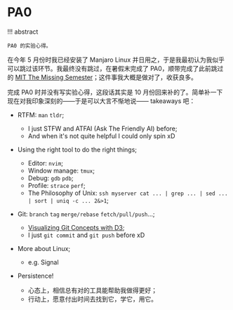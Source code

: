 # PA0

!!! abstract

    PA0 的实验心得。

在今年 5 月份时我已经安装了 Manjaro Linux 并日用之，于是我最初认为我似乎可以跳过该环节。我最终没有跳过，在暑假末完成了 PA0，顺带完成了此前跳过的 [MIT The Missing Semester](https://missing.csail.mit.edu/)；这件事我大概是做对了，收获良多。

完成 PA0 时并没有写实验心得，这段话其实是 10 月份回来补的了。简单补一下现在对我印象深刻的——于是可以大言不惭地说—— takeaways 吧：

- RTFM: `man` `tldr`;
    - I just STFW and ATFAI (Ask The Friendly AI) before;
    - And when it's not quite helpful I could only spin xD

- Using the right tool to do the right things;
    - Editor: `nvim`;
    - Window manage: `tmux`;
    - Debug: `gdb` `pdb`;
    - Profile: `strace` `perf`;
    - The Philosophy of Unix: `ssh myserver cat ... | grep ... | sed ... | sort | uniq -c ... 2&>1`;

- Git: `branch` `tag` `merge/rebase` `fetch/pull/push`...;
    - [Visualizing Git Concepts with D3](https://onlywei.github.io/explain-git-with-d3/);
    - I just `git commit` and `git push` before xD

- More about Linux;
    - e.g. Signal

- Persistence!
    - 心态上，相信总有对的工具能帮助我做得更好；
    - 行动上，愿意付出时间去找到它，学它，用它。
